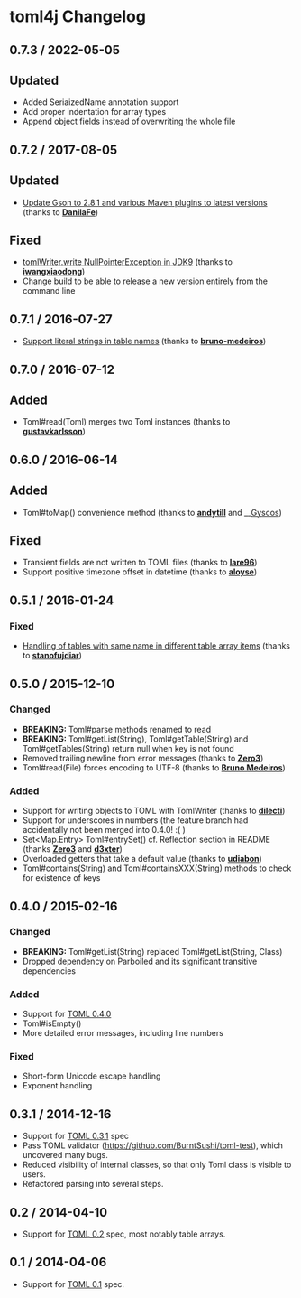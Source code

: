 # toml4j Changelog

## 0.7.3 / 2022-05-05

## Updated
* Added SeriaizedName annotation support
* Add proper indentation for array types
* Append object fields instead of overwriting the whole file


## 0.7.2 / 2017-08-05

## Updated

* [Update Gson to 2.8.1 and various Maven plugins to latest versions](https://github.com/mwanji/toml4j/pull/45) (thanks to __[DanilaFe](https://github.com/DanilaFe)__)

## Fixed

* [tomlWriter.write NullPointerException in JDK9](https://github.com/mwanji/toml4j/issues/46) (thanks to __[iwangxiaodong](https://github.com/iwangxiaodong)__)
* Change build to be able to release a new version entirely from the command line

## 0.7.1 / 2016-07-27

* [Support literal strings in table names](https://github.com/mwanji/toml4j/issues/36) (thanks to __[bruno-medeiros](https://github.com/bruno-medeiros)__)

## 0.7.0 / 2016-07-12

## Added

* Toml#read(Toml) merges two Toml instances (thanks to __[gustavkarlsson](https://github.com/gustavkarlsson)__)

## 0.6.0 / 2016-06-14

## Added

* Toml#toMap() convenience method (thanks to __[andytill](https://github.com/andytill)__ and __[Gyscos](https://github.com/Gyscos)) 

## Fixed

* Transient fields are not written to TOML files (thanks to __[lare96](https://github.com/lare96)__)
* Support positive timezone offset in datetime (thanks to __[aloyse](https://github.com/aloyse)__)

## 0.5.1 / 2016-01-24

### Fixed

* [Handling of tables with same name in different table array items](https://github.com/mwanji/toml4j/issues/26) (thanks to __[stanofujdiar](https://github.com/stanofujdiar)__)

## 0.5.0 / 2015-12-10

### Changed

* __BREAKING:__ Toml#parse methods renamed to read
* __BREAKING:__ Toml#getList(String), Toml#getTable(String) and Toml#getTables(String) return null when key is not found
* Removed trailing newline from error messages (thanks to __[Zero3](https://github.com/Zero3)__)
* Toml#read(File) forces encoding to UTF-8 (thanks to __[Bruno Medeiros](https://github.com/bruno-medeiros)__)

### Added

* Support for writing objects to TOML with TomlWriter (thanks to __[dilecti](https://github.com/dilecti)__)
* Support for underscores in numbers (the feature branch had accidentally not been merged into 0.4.0! :( )
* Set<Map.Entry> Toml#entrySet() cf. Reflection section in README (thanks __[Zero3](https://github.com/Zero3)__ and __[d3xter](https://github.com/d3xter)__)
* Overloaded getters that take a default value (thanks to __[udiabon](https://github.com/udiabon)__)
* Toml#contains(String) and Toml#containsXXX(String) methods to check for existence of keys

## 0.4.0 / 2015-02-16

### Changed

* __BREAKING:__ Toml#getList(String) replaced Toml#getList(String, Class) 
* Dropped dependency on Parboiled and its significant transitive dependencies

### Added

* Support for [TOML 0.4.0](https://github.com/toml-lang/toml/blob/master/versions/en/toml-v0.4.0.md)
* Toml#isEmpty()
* More detailed error messages, including line numbers

### Fixed

* Short-form Unicode escape handling
* Exponent handling

## 0.3.1 / 2014-12-16
* Support for [TOML 0.3.1](https://github.com/toml-lang/toml/tree/v0.3.1) spec
* Pass TOML validator (https://github.com/BurntSushi/toml-test), which uncovered many bugs.
* Reduced visibility of internal classes, so that only Toml class is visible to users.
* Refactored parsing into several steps.

## 0.2 / 2014-04-10
* Support for [TOML 0.2](https://github.com/toml-lang/toml/tree/v0.2.0) spec, most notably table arrays.

## 0.1 / 2014-04-06
* Support for [TOML 0.1](https://github.com/toml-lang/toml/tree/v0.1.0) spec.
